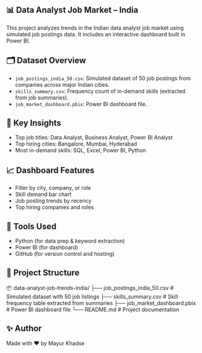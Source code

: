 ## 📊 Data Analyst Job Market – India
This project analyzes trends in the Indian data analyst job market using simulated job postings data. It includes an interactive dashboard built in Power BI.

## 🗂️ Dataset Overview

- `job_postings_india_50.csv`: Simulated dataset of 50 job postings from companies across major Indian cities.
- `skills_summary.csv`: Frequency count of in-demand skills (extracted from job summaries).
- `job_market_dashboard.pbix`: Power BI dashboard file.

## 📌 Key Insights

- Top job titles: Data Analyst, Business Analyst, Power BI Analyst
- Top hiring cities: Bangalore, Mumbai, Hyderabad
- Most in-demand skills: SQL, Excel, Power BI, Python

## 📈 Dashboard Features

- Filter by city, company, or role
- Skill demand bar chart
- Job posting trends by recency
- Top hiring companies and roles

## 🚀 Tools Used

- Python (for data prep & keyword extraction)
- Power BI (for dashboard)
- GitHub (for version control and hosting)

## 📁 Project Structure
📦 data-analyst-job-trends-india/
├── job_postings_india_50.csv          # Simulated dataset with 50 job listings
├── skills_summary.csv                 # Skill frequency table extracted from summaries
├── job_market_dashboard.pbix          # Power BI dashboard file
└── README.md                          # Project documentation


## ✨ Author

Made with ❤️ by Mayur Khadse  


